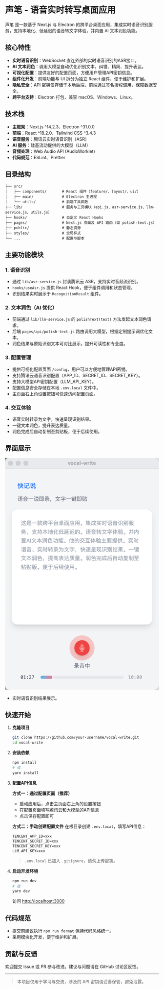 # 声笔 - 语音实时转写桌面应用

声笔 是一款基于 Next.js 与 Electron 的跨平台桌面应用，集成实时语音识别服务，支持本地化、低延迟的语音转文字体验，并内置 AI 文本润色功能。

## 核心特性

- **实时语音识别**：WebSocket 直连外部的实时语音识别的ASR接口。
- **AI 文本润色**：调用大模型自动优化识别文本，纠错、精简、提升表达。
- **可视化配置**：提供友好的配置页面，方便用户管理API密钥信息。
- **组件化开发**：前端功能与 UI 拆分为独立 React 组件，便于维护和扩展。
- **隐私安全**：API 密钥仅存储于本地后端，前端通过签名授权调用，保障数据安全。
- **跨平台支持**：Electron 打包，兼容 macOS、Windows、Linux。

## 技术栈

- **主框架**：Next.js ^14.2.3、Electron ^31.0.0
- **前端**：React ^18.2.0、Tailwind CSS ^3.4.3
- **语音服务**：腾讯云实时语音识别（ASR）
- **AI 服务**：硅基流动提供的大模型（LLM）
- **音频处理**：Web Audio API (AudioWorklet)
- **代码规范**：ESLint、Prettier

## 目录结构

```
├── src/
│   ├── components/       # React 组件（feature/、layout/、ui/）
│   ├── main/             # Electron 主进程
│   └── utils/            # 前端工具函数
├── lib/                  # 服务与工具模块（api.js、asr-service.js、llm-service.js、utils.js）
├── hooks/                # 自定义 React Hooks
├── pages/                # Next.js 页面及 API 路由（如 polish-text.js）
├── public/               # 静态资源
├── styles/               # 全局样式
└── ...                   # 配置与脚本
```

## 主要功能模块

### 1. 语音识别

- 通过 `lib/asr-service.js` 封装腾讯云 ASR，支持实时音频流识别。
- `hooks/useAsr.js` 提供 React Hook，便于组件调用和状态管理。
- 识别结果实时展示于 `RecognitionResult` 组件。

### 2. 文本润色（AI 优化）

- 前端通过 `lib/llm-service.js` 的 `polishText(text)` 方法发起文本润色请求。
- 后端 `pages/api/polish-text.js` 路由调用大模型，根据定制提示词优化文本。
- 润色结果与原始识别文本可对比展示，提升可读性和专业度。

### 3. 配置管理

- 提供可视化配置页面 `/config`，用户可以方便地管理API密钥。
- 支持腾讯云语音识别配置（APP_ID、SECRET_ID、SECRET_KEY）。
- 支持大模型API密钥配置（LLM_API_KEY）。
- 配置信息安全存储在本地 `.env.local` 文件中。
- 主页面右上角设置按钮可快速访问配置页面。

### 4. 交互体验

- 语音实时转录为文字，快速呈现识别结果。
- 一键文本润色，提升表达质量。
- 润色完成后自动复制至剪贴板，便于后续使用。

## 界面展示

![截图](./public/screenshot.png)

- 实时语音识别结果展示。

## 快速开始

1. **克隆项目**
   ```bash
   git clone https://github.com/your-username/vocal-write.git
   cd vocal-write
   ```
2. **安装依赖**
   ```bash
   npm install
   # 或
   yarn install
   ```
3. **配置API信息**

   **方式一：通过配置页面（推荐）**
   - 启动应用后，点击主页面右上角的设置按钮
   - 在配置页面填写腾讯云和大模型的API信息
   - 点击保存配置即可

   **方式二：手动创建配置文件**
   在根目录创建 `.env.local`，填写API信息：

   ```
   TENCENT_APP_ID=xxx
   TENCENT_SECRET_ID=xxx
   TENCENT_SECRET_KEY=xxx
   LLM_API_KEY=xxx
   ```

   > `.env.local` 已加入 `.gitignore`，请勿上传密钥。

4. **启动开发环境**
   ```bash
   npm run dev
   # 或
   yarn dev
   ```
   访问 [http://localhost:3000](http://localhost:3000)

## 代码规范

- 提交前建议执行 `npm run format` 保持代码风格统一。
- 采用模块化开发，便于维护和扩展。

## 贡献与反馈

欢迎提交 Issue 或 PR 参与改进。建议与问题请在 GitHub 讨论区反馈。

---

> 本项目仅用于学习与交流，涉及的 API 密钥请妥善保管，避免泄露。
